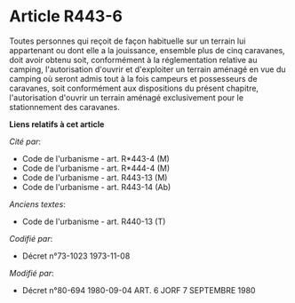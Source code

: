 # Article R443-6

Toutes personnes qui reçoit de façon habituelle sur un terrain lui appartenant ou dont elle a la jouissance, ensemble plus de
cinq caravanes, doit avoir obtenu soit, conformément à la réglementation relative au camping, l'autorisation d'ouvrir et
d'exploiter un terrain aménagé en vue du camping où seront admis tout à la fois campeurs et possesseurs de caravanes, soit
conformément aux dispositions du présent chapitre, l'autorisation d'ouvrir un terrain aménagé exclusivement pour le
stationnement des caravanes.

**Liens relatifs à cet article**

_Cité par_:

  - Code de l'urbanisme - art. R*443-4 (M)
  - Code de l'urbanisme - art. R*444-4 (M)
  - Code de l'urbanisme - art. R443-13 (M)
  - Code de l'urbanisme - art. R443-14 (Ab)

_Anciens textes_:

  - Code de l'urbanisme - art. R440-13 (T)

_Codifié par_:

  - Décret n°73-1023 1973-11-08

_Modifié par_:

  - Décret n°80-694 1980-09-04 ART. 6 JORF 7 SEPTEMBRE 1980
